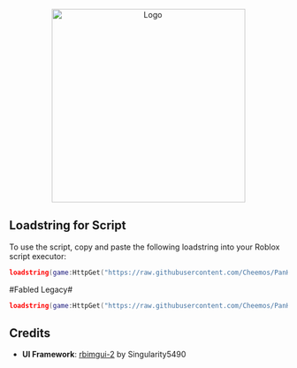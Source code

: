 <p align="center">
  <img src="https://github.com/Cheemos/PanHub/blob/main/Assets/Panhubtextlogo.png" alt="Logo" width="350">
</p>


## Loadstring for Script
To use the script, copy and paste the following loadstring into your Roblox script executor:

```lua
loadstring(game:HttpGet("https://raw.githubusercontent.com/Cheemos/PanHub/refs/heads/main/HubLoader"))()
```
#Fabled Legacy#
```lua
loadstring(game:HttpGet("https://raw.githubusercontent.com/Cheemos/PanHub/refs/heads/main/Scripts/FabledLegacy"))()
```
## Credits
- **UI Framework**: [rbimgui-2](https://github.com/Singularity5490/rbimgui-2) by Singularity5490
